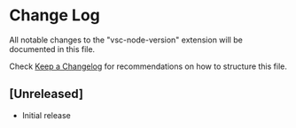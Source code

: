 # Change Log
All notable changes to the "vsc-node-version" extension will be documented in this file.

Check [Keep a Changelog](http://keepachangelog.com/) for recommendations on how to structure this file.

## [Unreleased]
- Initial release